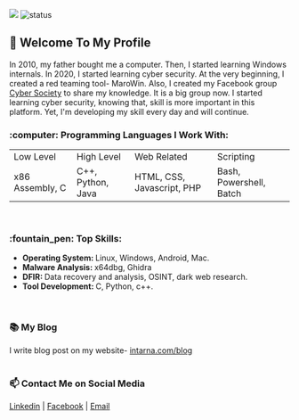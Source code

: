 ![](https://visitor-badge.glitch.me/badge?page_id=github.com/mamun-sec) ![status](https://img.shields.io/badge/status-up-brightgreen)
<br>
<h2>💬 Welcome To My Profile</h2>
In 2010, my father bought me a computer.  Then, I started learning Windows internals. In 2020, I started learning cyber security. At the very beginning, I created a red teaming tool- MaroWin. Also, I created my Facebook group <a href="https://www.facebook.com/groups/cybersc">Cyber Society</a> to share my knowledge. It is a big group now. I started learning cyber security, knowing that, skill is more important in this platform. Yet, I'm developing my skill every day and will continue.<br>
<h3><b>:computer: Programming Languages I Work With: </b></h3>
<table style="width:100%">
  <tr>
    <td>Low Level</td>
    <td>High Level</td>
    <td>Web Related</td>
    <td>Scripting</td>
  </tr>
  <tr>
    <td>x86 Assembly, C</td>
    <td>C++, Python, Java</td>
    <td>HTML, CSS, Javascript, PHP</td>
    <td>Bash, Powershell, Batch</td>
  </tr>
</table>
<br>

<h3>:fountain_pen: Top Skills: </h3>
<ul>
  <li><b>Operating System: </b> Linux, Windows, Android, Mac.</li>
  <li><b>Malware Analysis: </b> x64dbg, Ghidra</li>
  <li><b>DFIR: </b> Data recovery and analysis, OSINT, dark web research.</li>
  <li><b>Tool Development: </b> C, Python, c++.</li>
</ul>  

<br>
<h3>📚 My Blog</h3>
I write blog post on my website- <a href="https://intarna.com/blog/">intarna.com/blog</a><br><br>
<h3>📫 Contact Me on Social Media</h3>
<a href="https://www.linkedin.com/in/mamun-masak/">Linkedin</a> | <a href="https://www.facebook.com/Mamun.Masak/">Facebook</a> | <a href="mailto:ceo@intarna.com">Email</a>
